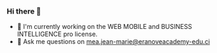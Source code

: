 ### Hi there 👋
- 🔭 I'm currently working on the WEB MOBILE and BUSINESS INTELLIGENCE pro license.
- 💬 Ask me questions on mea.jean-marie@eranoveacademy-edu.ci
